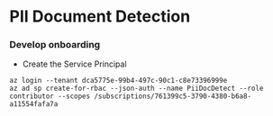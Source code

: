 # PII Document Detection

### Develop onboarding
* Create the Service Principal
```
az login --tenant dca5775e-99b4-497c-90c1-c8e73396999e
az ad sp create-for-rbac --json-auth --name PiiDocDetect --role contributor --scopes /subscriptions/761399c5-3790-4380-b6a8-a11554fafa7a
```
